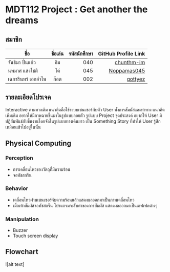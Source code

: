 ﻿
# MDT112 Project : Get another the dreams

## สมาชิก
| ชื่อ      | ชื่อเล่น          | รหัสนักศึกษา | GitHub Profile Link |
| ------------- |:-------------:| -----:| ------------------:|
| จันธิมา ปิ่นแก้ว      | อิม| 040 | [chunthm-im](https://github.com/chunthm)
| นพมาศ  แสงโชติ     | ได๋     |   045 |	[Noppamas045](https://github.com/Noppamas045)
| เฉกชรินทร์ เอกอำไพ | ก๊อต      |   002 | [gottyez](https://github.com/gottyez)


## รายละเอียดโปรเจค
   Interactive ตามทางเดิม แนวคิดคือใช้ระบบเซนเซอร์กับตัว User ทั้งการสัมผัสและท่าทาง แนวคิดเพิ่มเดิม อยากให้มีภาพฉายขึ้นมาในรูปแบบลอยตัว รูปแบบ Project
   จุดประสงค์ อยากให้ User มีปฏิสัมพันธ์กับชิ้นงานโดยจัดในรูปแบบทางเดินยาว เป็น Something Story ที่ทำให้ User รู้สึกเหมือนเข้าไปอยู่ในนั้น 
   
## Physical Computing

### Perception
   - การเคลื่อนไหวของวัตถุที่มีความร้อน
   - จอทัชสกรีน
   
### Behavior
   - เคลื่อนไหวผ่านเซนเซอร์จับความร้อนแล้วแสดงผลออกมาเป็นภาพเคลื่อนไหว
   - เมื่อเท้าสัมผัสจอทัชสกรีน โปรแกรมจะรับค่าของการสัมผัส แสดงผลออกมาเป็นเอฟเฟคต่างๆ
   
### Manipulation
   - Buzzer
   - Touch screen display
   
 ## Flowchart
 ![alt text]
